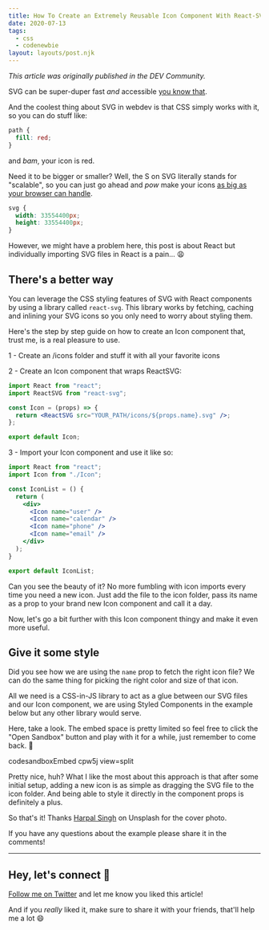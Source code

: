 ```yaml
---
title: How To Create an Extremely Reusable Icon Component With React-SVG
date: 2020-07-13
tags:
  - css
  - codenewbie
layout: layouts/post.njk
---
```


_This article was originally published in the DEV Community._

SVG can be super-duper fast _and_ accessible [you know that](https://css-tricks.com/accessible-svgs/).

And the coolest thing about SVG in webdev is that CSS simply works with it, so you can do stuff like:

```css
path {
  fill: red;
}
```

and _bam_, your icon is red.

Need it to be bigger or smaller? Well, the S on SVG literally stands for "scalable", so you can just go ahead and _pow_ make your icons [as big as your browser can handle](https://stackoverflow.com/questions/16637530/whats-the-maximum-pixel-value-of-css-width-and-height-properties).

```css
svg {
  width: 33554400px;
  height: 33554400px;
}
```

However, we might have a problem here, this post is about React but individually importing SVG files in React is a pain... 😩

## There's a better way

You can leverage the CSS styling features of SVG with React components by using a library called `react-svg`. This library works by fetching, caching and inlining your SVG icons so you only need to worry about styling them.

Here's the step by step guide on how to create an Icon component that, trust me, is a real pleasure to use.

1 - Create an /icons folder and stuff it with all your favorite icons

2 - Create an Icon component that wraps ReactSVG:

```jsx
import React from "react";
import ReactSVG from "react-svg";

const Icon = (props) => {
  return <ReactSVG src="YOUR_PATH/icons/${props.name}.svg" />;
};

export default Icon;
```

3 - Import your Icon component and use it like so:

```jsx
import React from "react";
import Icon from "./Icon";

const IconList = () {
  return (
    <div>
      <Icon name="user" />
      <Icon name="calendar" />
      <Icon name="phone" />
      <Icon name="email" />
    </div>
  );
}

export default IconList;
```

Can you see the beauty of it? No more fumbling with icon imports every time you need a new icon. Just add the file to the icon folder, pass its name as a prop to your brand new Icon component and call it a day.

Now, let's go a bit further with this Icon component thingy and make it even more useful.

## Give it some style

Did you see how we are using the `name` prop to fetch the right icon file? We can do the same thing for picking the right color and size of that icon.

All we need is a CSS-in-JS library to act as a glue between our SVG files and our Icon component, we are using Styled Components in the example below but any other library would serve.

Here, take a look. The embed space is pretty limited so feel free to click the "Open Sandbox" button and play with it for a while, just remember to come back. 🙂

codesandboxEmbed cpw5j view=split

Pretty nice, huh? What I like the most about this approach is that after some initial setup, adding a new icon is as simple as dragging the SVG file to the icon folder. And being able to style it directly in the component props is definitely a plus.

So that's it! Thanks [Harpal Singh](https://unsplash.com/@aquatium) on Unsplash for the cover photo.

If you have any questions about the example please share it in the comments!

---

## Hey, let's connect 👋

[Follow me on Twitter](https://twitter.com/paladini_dev) and let me know you liked this article!

And if you _really_ liked it, make sure to share it with your friends, that'll help me a lot 😄
